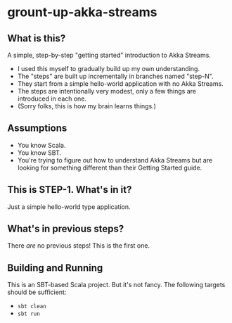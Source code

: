 # grount-up-akka-streams

## What is this?

A simple, step-by-step "getting started" introduction to Akka Streams.

* I used this myself to gradually build up my own understanding.
* The "steps" are built up incrementally in branches named "step-N".
* They start from a simple hello-world application with no Akka Streams.
* The steps are intentionally very modest, only a few things are introduced in each one.
* (Sorry folks, this is how my brain learns things.)

## Assumptions

* You know Scala.
* You know SBT.
* You're trying to figure out how to understand Akka Streams but are looking for something different than their Getting Started guide.

## This is STEP-1. What's in it?

Just a simple hello-world type application.

## What's in previous steps?

There _are_ no previous steps! This is the first one.

## Building and Running

This is an SBT-based Scala project. But it's not fancy. The following targets should be sufficient:

* `sbt clean`
* `sbt run`

